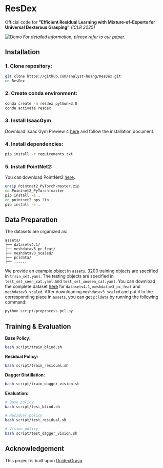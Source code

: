 # ResDex

Official code for **"Efficient Residual Learning with Mixture-of-Experts for Universal Dexterous Grasping"** *(ICLR 2025)*

![Demo](fig/demo.gif)
*For detailed information, please refer to our [paper](https://openreview.net/pdf?id=BUj9VSCoET).*


## Installation

### 1. Clone repository:
```bash
git clone https://github.com/analyst-huang/ResDex.git
cd ResDex
```

### 2. Create conda environment:
```bash
conda create -n resdex python=3.8
conda activate resdex
```

### 3. Install IsaacGym
Download Isaac Gym Preview 4 [here](https://developer.nvidia.com/isaac-gym-preview-4) and follow the installation document.

### 4. Install dependencies:
```bash
pip install -r requirements.txt
```

### 5. Install PointNet2:
You can download PointNet2 [here](https://disk.pku.edu.cn/link/AA3F49C82F397249CB83955009C32970CB).
```bash
unzip Pointnet2_PyTorch-master.zip
cd Pointnet2_PyTorch-master
pip install -e .
cd pointnet2_ops_lib
pip install -e .
```

## Data Preparation
The datasets are organized as:
```
assets/
├── datasetv4.1/
├── meshdatav3_pc_feat/
├── meshdatav3_scaled/
├── pcldata/
├── ......
```
We provide an example object in `assets`. 3200 training objects are specified in `train_set.yaml`. The testing objects are specified in `test_set_seen_cat.yaml` and `test_set_unseen_cat.yaml`. You can download the complete dataset [here](https://mirrors.pku.edu.cn/dl-release/UniDexGrasp_CVPR2023/dexgrasp_policy/assets/) for `datasetv4.1`, `meshdatav3_pc_feat` and `meshdatav3_scaled`.
After downloading `meshdatav3_scaled` and put it to the corresponding place in `assets`, you can get `pcldata` by running the following command:
```python
python script/preprocess_pcl.py
```

## Training & Evaluation

**Base Policy:**
```bash
bash script/train_blind.sh
```

**Residual Policy:**
```bash
bash script/train_residual.sh
```

**Dagger Distillation:**
```bash
bash script/train_dagger_vision.sh
```

**Evaluation:**
```bash
# Base policy
bash script/test_blind.sh

# Residual policy
bash script/test_residual.sh

# Vision policy
bash script/test_dagger_vision.sh
```

## Acknowledgement
This project is built upon [UnidexGrasp](https://github.com/PKU-EPIC/UniDexGrasp).
